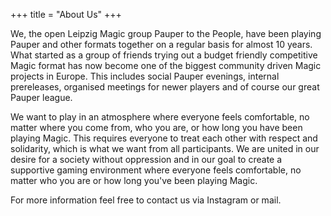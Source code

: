 +++
title = "About Us"
+++

We, the open Leipzig Magic group Pauper to the People, have been playing Pauper and other formats together on a regular basis for almost 10 years. What started as a group of friends trying out a budget friendly competitive Magic format has now become one of the biggest community driven Magic projects in Europe. This includes social Pauper evenings, internal prereleases, organised meetings for newer players and of course our great Pauper league.

We want to play in an atmosphere where everyone feels comfortable, no matter where you come from, who you are, or how long you have been playing Magic. This requires everyone to treat each other with respect and solidarity, which is what we want from all participants. We are united in our desire for a society without oppression and in our goal to create a supportive gaming environment where everyone feels comfortable, no matter who you are or how long you've been playing Magic.

For more information feel free to contact us via Instagram or mail.
